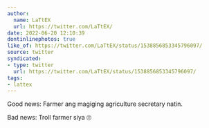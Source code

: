 ```yaml
---
author:
  name: LaTtEX
  url: https://twitter.com/LaTtEX/
date: 2022-06-20 12:10:39
dontinlinephotos: true
like_of: https://twitter.com/LaTtEX/status/1538856853345796097/
source: twitter
syndicated:
- type: twitter
  url: https://twitter.com/LaTtEX/status/1538856853345796097/
tags:
- lattex
---
```


Good news: Farmer ang magiging agriculture secretary natin. 



Bad news: Troll farmer siya 🙄